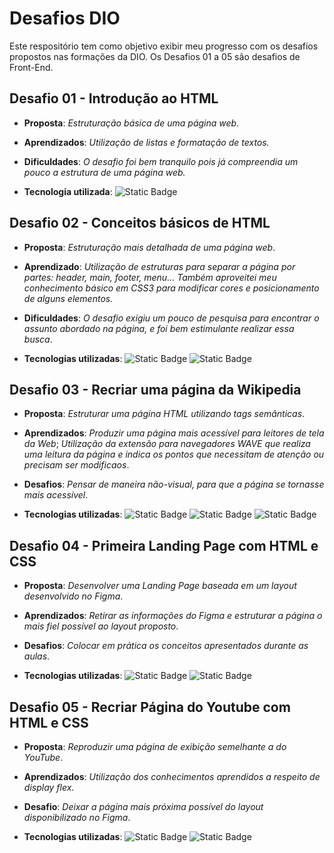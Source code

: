 # Desafios DIO

Este respositório tem como objetivo exibir meu progresso com os desafios propostos nas formações da DIO.
Os Desafios 01 a 05 são desafios de Front-End.

## Desafio 01 - Introdução ao HTML
- **Proposta**: *Estruturação básica de uma página web.*

- **Aprendizados**: *Utilização de listas e formatação de textos.*

- **Dificuldades**: *O desafio foi bem tranquilo pois já compreendia um pouco a estrutura de uma página web.*

- **Tecnologia utilizada**: ![Static Badge](https://img.shields.io/badge/HTML5-orange)

## Desafio 02 - Conceitos básicos de HTML

- **Proposta**: *Estruturação mais detalhada de uma página web*.

- **Aprendizado**: *Utilização de estruturas para separar a página por partes: header, main, footer, menu... Também aproveitei meu conhecimento básico em CSS3 para modificar cores e posicionamento de alguns elementos.*

- **Dificuldades**: *O desafio exigiu um pouco de pesquisa para encontrar o assunto abordado na página, e foi bem estimulante realizar essa busca*.

- **Tecnologias utilizadas**: ![Static Badge](https://img.shields.io/badge/HTML5-orange) ![Static Badge](https://img.shields.io/badge/CSS3-blue)

## Desafio 03 - Recriar uma página da Wikipedia

- **Proposta**: *Estruturar uma página HTML utilizando tags semânticas*.

- **Aprendizados**: *Produzir uma página mais acessível para leitores de tela da Web*; *Utilização da extensão para navegadores WAVE que realiza uma leitura da página e indica os pontos que necessitam de atenção ou precisam ser modificaos*.

- **Desafios**: *Pensar de maneira não-visual, para que a página se tornasse mais acessível*.

- **Tecnologias utilizadas**: ![Static Badge](https://img.shields.io/badge/HTML5-orange) ![Static Badge](https://img.shields.io/badge/CSS3-blue) ![Static Badge](https://img.shields.io/badge/WAVE-gray)

## Desafio 04 - Primeira Landing Page com HTML e CSS

- **Proposta**: *Desenvolver uma Landing Page baseada em um layout desenvolvido no Figma*.

- **Aprendizados**: *Retirar as informações do Figma e estruturar a página o mais fiel possível ao layout proposto*.

- **Desafios**: *Colocar em prática os conceitos apresentados durante as aulas*.

- **Tecnologias utilizadas**: ![Static Badge](https://img.shields.io/badge/HTML5-orange) ![Static Badge](https://img.shields.io/badge/CSS3-blue)

## Desafio 05 - Recriar Página do Youtube com HTML e CSS

- **Proposta**: *Reproduzir uma página de exibição semelhante a do YouTube*.

- **Aprendizados**: *Utilização dos conhecimentos aprendidos a respeito de display flex*.

- **Desafio**: *Deixar a página mais próxima possível do layout disponibilizado no Figma*.

- **Tecnologias utilizadas**: ![Static Badge](https://img.shields.io/badge/HTML5-orange) ![Static Badge](https://img.shields.io/badge/CSS3-blue)
